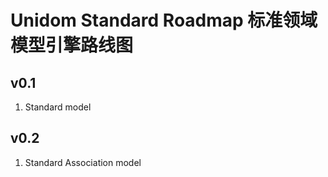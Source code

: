 # Unidom Standard Roadmap 标准领域模型引擎路线图

## v0.1
1. Standard model

## v0.2
1. Standard Association model
